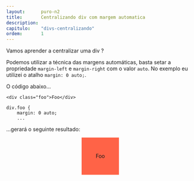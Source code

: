 ```yaml
---
layout:      puro-n2
title:       Centralizando div com margem automatica
description:
capitulo:    "divs-centralizando"
ordem:       1
---
```


Vamos aprender a centralizar uma div ?

Podemos utilizar a técnica das margens automáticas, basta setar a propriedade `margin-left` e `margin-right` com o valor
`auto`. No exemplo eu utilizei o atalho `margin: 0 auto;`.

O código abaixo...

    <div class="foo">Foo</div>

    div.foo {
        margin: 0 auto;
        ...

...gerará o seguinte resultado:

<div class="foo">Foo</div>

<style>
div.foo {
    margin: 0 auto;
    width: 100px;
    height: 100px;
    line-height: 100px;
    text-align: center;
    background-color: tomato;
} 
</style>

